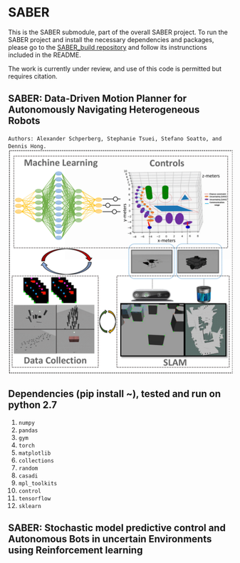 # SABER
This is the SABER submodule, part of the overall SABER project. To run the SABER project and install the necessary dependencies and packages, please go to the [SABER_build repository](https://github.com/stephanietsuei/SABER_build) and follow its instrunctions included in the README. 

The work is currently under review, and use of this code is permitted but requires citation.

## SABER: Data-Driven Motion Planner for Autonomously Navigating Heterogeneous Robots
`Authors: Alexander Schperberg, Stephanie Tsuei, Stefano Soatto, and Dennis Hong.`
![](intro_pic.png)

## Dependencies (pip install ~), tested and run on python 2.7
1. `numpy`
2. `pandas`
3. `gym`
4. `torch`
5. `matplotlib`
6. `collections`
7. `random`
8. `casadi`
9. `mpl_toolkits`
10. `control`
11. `tensorflow`
12. `sklearn`
## SABER: Stochastic model predictive control and Autonomous Bots in uncertain Environments using Reinforcement learning

